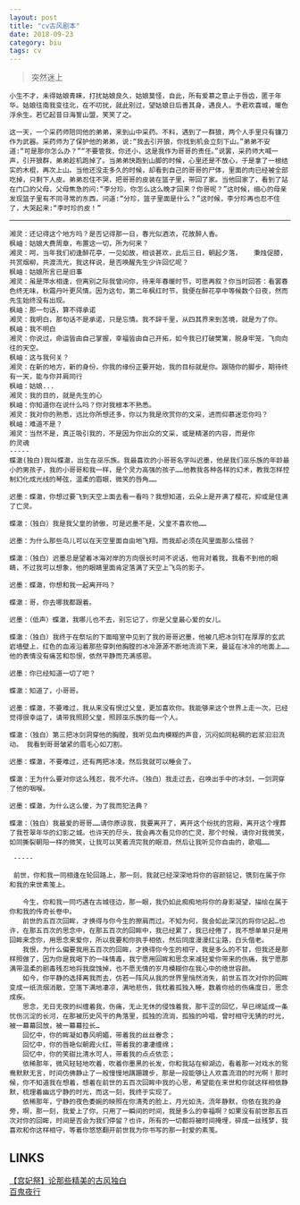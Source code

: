 ```yaml
---
layout: post
title: "cv古风剧本"
date: 2018-09-23
category: biu
tags: cv
---
```



<!--突然迷上了！！！！，嗯，为我无聊的生活，增一点趣味，想听我念吗？ 别想了 不存在的-->

> 突然迷上

	小生不才，未得姑娘青睐，打扰姑娘良久，姑娘莫怪，自此，所有爱慕之意止于唇齿，匿于年华。姑娘往南我变往北，在不叨扰，就此别过，望姑娘日后善其身，遇良人。予君欢喜城，暖色浮余生。若忆起昔日海誓山盟，笑笑了之。

	这一天，一个采药师陪同他的弟弟，来到山中采药。不料，遇到了一群狼，两个人手里只有镰刀作为武器。采药师为了保护他的弟弟，说:“我去引开狼，你找到机会立刻下山。”弟弟不安道:“可是那你怎么办？”“不要管我，你还小，这是我作为哥哥的责任。”说罢，采药师大喊一声，引开狼群，弟弟趁机跑掉了。当弟弟快跑到山脚的时候，心里还是不放心，于是拿了一根结实的木棍，再次上山。当他还没走多久的时候，却看到自己的哥哥的尸体，里面的肉已经被全部吃掉，只剩下人皮。弟弟忍住不哭，把哥哥的皮装在篮子里，带回了家。当他回家了，看到了站在门口的父母，父母焦急的问:“李分珍，你怎么这么晚才回来？你哥呢？”这时候，细心的母亲发现篮子里有不同寻常的东西，问道:“分珍，篮子里面是什么？”这时候，李分珍再也忍不住了，大哭起来:“李时珍的皮！”

---

	湘灵：还记得这个地方吗？是否记得那一日，春光似酒浓，花故醉人香。  
	枫岫：姑娘大费周章，布置这一切，所为何来？  
	湘灵：呵，当年我们初逢醉花亭，一见如故，相谈甚欢，此后三日，朝起夕落，   秉烛促膝，共赏烟柳，共渡流光，我这样说，是否唤醒先生少许回忆呢？  
	枫岫：姑娘所言已是旧事  
	湘灵：虽是萍水相逢，但离别之际我曾问你，待来年春暖时节，可愿再叙？你当时回答：看罢春色终无味，秋霜丹叶更风情。因为这句，第二年枫红时节，我便在醉花亭中等候数个日夜，然而先生始终没有出现。
	枫岫：那一句话，算不得承诺
	湘灵：我明白，那句话不是承诺，只是忘情。我不辞千里，从四其界来到苦境，就是为了你。
	枫岫：我不明白
	湘灵：你说过，命运皆由自己掌握，幸福皆由自己开拓，如今我已打破樊篱，脱身牢笼，飞向向往的天空。
	枫岫：这与我何关？
	湘灵：在新的地方，新的身份，你我的缘份正要开始，我的目标就是你。跟随你的脚步，期待终有一天，能与你并肩同行
	枫岫：姑娘...
	湘灵：我的目的，就是先生的心
	枫岫：你知道你在说什么吗？你对我根本不熟悉。
	湘灵：我对你的熟悉，远比你所想还多，你以为我是欣赏你的文采，进而仰慕迷恋你吗？
	枫岫：难道不是？
	湘灵：当然不是，真正吸引我的，不是因为你出众的文采，或是精湛的内容，而是你
	的灵魂
	-----
	蝶澈(独白)我叫蝶澈，出生在巫乐族。我最喜欢的小哥哥名字叫迟墨，他是我们巫乐族的年龄最小的男孩子，我的小哥哥和我一样，是个灵力高强的孩子……他教我各种各样的幻术，教我怎样控制幻化成光线的琴弦，温柔的眉眼，微笑的唇角…… 

	迟墨：蝶澈，你想过要飞到天空上面去看一看吗？我想知道，云朵上是开满了樱花，抑或是住满了亡灵。 

	蝶澈：（独白）我是我父皇的骄傲，可是迟墨不是，父皇不喜欢他…… 

	迟墨：为什么那些鸟儿可以在天空里面自由地飞翔，而我却必须在风里面那么懦弱？ 

	蝶澈：（独白）迟墨总是望着冰海对岸的方向很长时间不说话，他背对着我，我看不到他的眼睛，不过我可以想象，他的眼睛里面肯定落满了天空上飞鸟的影子。 

	迟墨：蝶澈，你想和我一起离开吗？ 

	蝶澈：哥，你去哪我都跟着。 

	迟墨：（低声）蝶澈，我哪儿也不去，别忘记了，你是父皇最心爱的女儿。 

	蝶澈：（独白）我终于在祭坛的下面暗室中见到了我的哥哥迟墨，他被几把冰剑钉在厚厚的玄武岩墙壁上，红色的血液沿着那些穿刺他胸膛的冰冷源源不断地流淌下来，曼延在冰冷的地面上……他的表情没有痛苦和怨恨，依然平静而充满感恩。 

	迟墨：你已经知道一切了吧？ 

	蝶澈：知道了，小哥哥。 

	迟墨：蝶澈，不要难过，我从来没有恨过父皇，更加喜欢你。我能够来这个世界上走一次，已经觉得很幸运了，请带我照顾父皇，照顾巫乐族的每一个人。 

	蝶澈：（独白）第三把冰剑洞穿他的胸膛，我听见血肉模糊的声音，沉闷如同粘稠的岩浆汩汩流动。 我看到哥哥皱紧的眉毛心如刀割。 

	迟墨：蝶澈，不要难过，还有两把冰凌。然后我就可以睡会了。 

	蝶澈：王为什么要对你这么残忍，我不允许。（独白）我走过去，召唤出手中的冰剑，一剑洞穿了他的咽喉。 

	迟墨：蝶澈，为什么这么傻，为了我而犯法典？ 

	蝶澈：（独白）我最爱的哥哥……请你原谅我，我要离开了，离开这个纷扰的宫殿，离开这个埋葬了我苍翠年华的幻影之城。也许天的尽头，我会再次看见你的亡灵，那个时候，请你对我微笑，如同撕裂朝阳一样的微笑，让我可以笑着流完我的眼泪，然后让我听见你自由的，歌唱……

	 -----

	 前世，你和我一同相逢在轮回路上，那一刻，我就已经深深地将你的容颜铭记，镌刻在属于你和我的来世素笺上。

	　　今生，你和我一同巧遇在古城径边，那一眼，我仍如此痴痴地将你的身影凝望，描绘在属于你和我的传奇长卷中。
	　　前世的五百次回眸，才换得与你今生的擦肩而过。不知为何，我会如此深沉的将你记起…也许，在那五百次的思念中，在那五百次的回眸中，我已经累了，我已经倦了，我不想单单只是用回眸来念你，用思念来爱你，所以我要和你执手相依，然后同度漫漫红尘路，白头偕老。
	　　我恨，为什么偏要我用五百次的回眸，才换得你今生的相守，我是多么的不甘，但我还是那样照做了，因为你是我喝下的一味情毒，我宁愿用回眸和思念来减轻爱你带来的伤痛，我宁愿那满带温柔的剧毒残忍地将我腐蚀掉，也不愿无情的岁月模糊你在我心中的绝世容颜。
	　　如今，你平静的选择离我而去，仿若一阵风从我的世界里悄然消失，前世五百次对你的回眸变成一纸流烟消散，空落下满地凄凉，满地悲伤，我枕着孤独入睡，数着你给的伤痛度日，思念成疾。
	　　思念，无日无夜的纠缠着我，伤痛，无止无休的侵蚀着我，那干涩的回忆，早已绵延成一条忧伤沉淀的长河，在那被历史风干的角落里，孤独的流淌，孤独的吟唱，曾时相守无猜的时光，被一幕幕回放，被一幕幕拉长…
	　　回忆中，你的眸凝如春风明媚，带着我的丝丝眷念；
	　　回忆中，你的唇艳似朝霞火红，带着我的凄凄缠绵；
	　　回忆中，你的笑甜比清水可人，带着我的点点依恋；
	　　依稀那年，微风轻轻地吹着，吹着你墨黑的长发，你和我站在柳湖边，看着那一对戏水的鸳鸯默默无言，时间仿佛静止了一般慢慢地蹒跚踱步，那是一段能够让人欢喜流泪的时光啊！那时候，你不知道我在想着，想着在前世的五百次回眸中我的心思，希望能在来世和你就这样相依静默，梳理着幽远宁静的时光，而这一刻，我终于实现了。
	　　依稀那年，宁静的夜色委婉的映照在你清秀的脸上，月光如洗，流年静默，你依在我的身旁，啊，那一刻，我爱上了你，只用了一瞬间的时间，我是多么的幸福啊？如果没有前世那五百次对你的回眸，时间是否会为我们停留？也许，所有的一切都将被时间掩埋，碎成一丝残梦，我喜欢和你这样相守，等着你悠悠翻开前世我为你书写的那一封爱的素笺。



## LINKS

[【宫妃祭】论那些精美的古风独白](https://tieba.baidu.com/p/4633724261?red_tag=0052093016)  
[百鬼夜行](https://y.qq.com/n/yqq/song/002QopfF3YHIML.html)  

